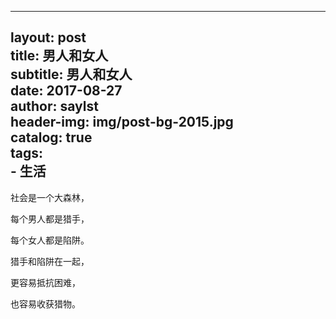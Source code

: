 
---
layout:     post                   
title:      男人和女人             
subtitle:   男人和女人              
date:       2017-08-27             
author:     saylst                
header-img: img/post-bg-2015.jpg   
catalog: true                      
tags:                              
    - 生活
---

社会是一个大森林，

每个男人都是猎手，

每个女人都是陷阱。

猎手和陷阱在一起，

更容易抵抗困难，

也容易收获猎物。
